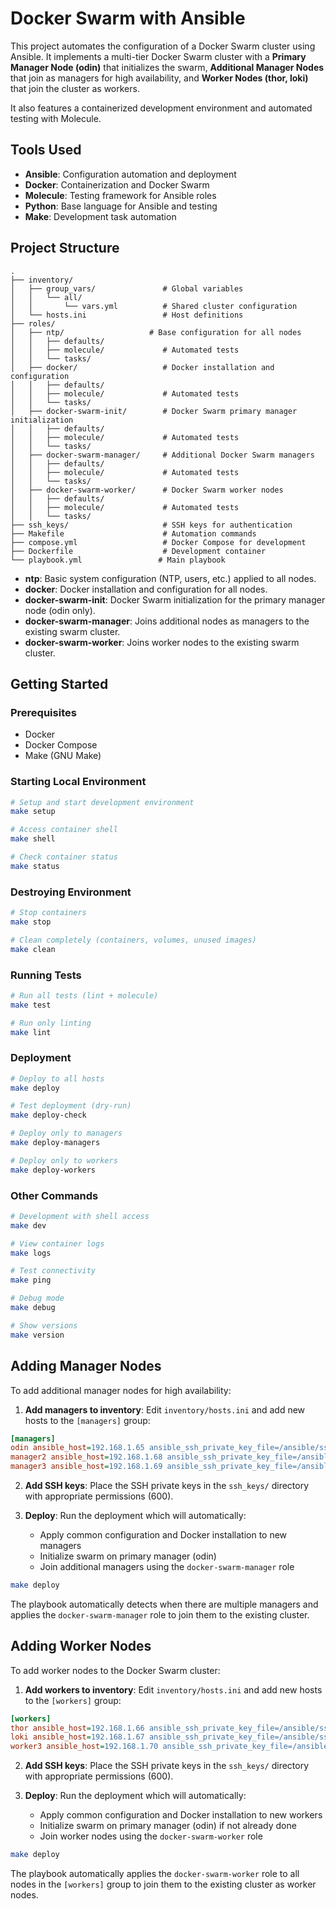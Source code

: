# Docker Swarm with Ansible

This project automates the configuration of a Docker Swarm cluster using Ansible. It implements a multi-tier Docker Swarm cluster with a **Primary Manager Node (odin)** that initializes the swarm, **Additional Manager Nodes** that join as managers for high availability, and **Worker Nodes (thor, loki)** that join the cluster as workers.

It also features a containerized development environment and automated testing with Molecule.

## Tools Used

- **Ansible**: Configuration automation and deployment
- **Docker**: Containerization and Docker Swarm
- **Molecule**: Testing framework for Ansible roles
- **Python**: Base language for Ansible and testing
- **Make**: Development task automation

## Project Structure

```
.
├── inventory/
│   ├── group_vars/               # Global variables
│   │   └── all/
│   │       └── vars.yml          # Shared cluster configuration
│   └── hosts.ini                 # Host definitions
├── roles/
│   ├── ntp/                   # Base configuration for all nodes
│   │   ├── defaults/
│   │   ├── molecule/             # Automated tests
│   │   └── tasks/
│   ├── docker/                   # Docker installation and configuration
│   │   ├── defaults/
│   │   ├── molecule/             # Automated tests
│   │   └── tasks/
│   ├── docker-swarm-init/        # Docker Swarm primary manager initialization
│   │   ├── defaults/
│   │   ├── molecule/             # Automated tests
│   │   └── tasks/
│   ├── docker-swarm-manager/     # Additional Docker Swarm managers
│   │   ├── defaults/
│   │   ├── molecule/             # Automated tests
│   │   └── tasks/
│   ├── docker-swarm-worker/      # Docker Swarm worker nodes
│   │   ├── defaults/
│   │   ├── molecule/             # Automated tests
│   │   └── tasks/
├── ssh_keys/                     # SSH keys for authentication
├── Makefile                      # Automation commands
├── compose.yml                   # Docker Compose for development
├── Dockerfile                    # Development container
└── playbook.yml                 # Main playbook
```

- **ntp**: Basic system configuration (NTP, users, etc.) applied to all nodes.
- **docker**: Docker installation and configuration for all nodes.
- **docker-swarm-init**: Docker Swarm initialization for the primary manager node (odin only).
- **docker-swarm-manager**: Joins additional nodes as managers to the existing swarm cluster.
- **docker-swarm-worker**: Joins worker nodes to the existing swarm cluster.

## Getting Started

### Prerequisites

- Docker
- Docker Compose
- Make (GNU Make)

### Starting Local Environment

```bash
# Setup and start development environment
make setup

# Access container shell
make shell

# Check container status
make status
```

### Destroying Environment

```bash
# Stop containers
make stop

# Clean completely (containers, volumes, unused images)
make clean
```

### Running Tests

```bash
# Run all tests (lint + molecule)
make test

# Run only linting
make lint
```

### Deployment

```bash
# Deploy to all hosts
make deploy

# Test deployment (dry-run)
make deploy-check

# Deploy only to managers
make deploy-managers

# Deploy only to workers
make deploy-workers
```

### Other Commands

```bash
# Development with shell access
make dev

# View container logs
make logs

# Test connectivity
make ping

# Debug mode
make debug

# Show versions
make version
```

## Adding Manager Nodes

To add additional manager nodes for high availability:

1. **Add managers to inventory**: Edit `inventory/hosts.ini` and add new hosts to the `[managers]` group:

```ini
[managers]
odin ansible_host=192.168.1.65 ansible_ssh_private_key_file=/ansible/ssh_keys/odin ansible_port=2201
manager2 ansible_host=192.168.1.68 ansible_ssh_private_key_file=/ansible/ssh_keys/manager2 ansible_port=2201
manager3 ansible_host=192.168.1.69 ansible_ssh_private_key_file=/ansible/ssh_keys/manager3 ansible_port=2201
```

2. **Add SSH keys**: Place the SSH private keys in the `ssh_keys/` directory with appropriate permissions (600).

3. **Deploy**: Run the deployment which will automatically:
   - Apply common configuration and Docker installation to new managers
   - Initialize swarm on primary manager (odin)
   - Join additional managers using the `docker-swarm-manager` role

```bash
make deploy
```

The playbook automatically detects when there are multiple managers and applies the `docker-swarm-manager` role to join them to the existing cluster.

## Adding Worker Nodes

To add worker nodes to the Docker Swarm cluster:

1. **Add workers to inventory**: Edit `inventory/hosts.ini` and add new hosts to the `[workers]` group:

```ini
[workers]
thor ansible_host=192.168.1.66 ansible_ssh_private_key_file=/ansible/ssh_keys/thor ansible_port=2201
loki ansible_host=192.168.1.67 ansible_ssh_private_key_file=/ansible/ssh_keys/loki ansible_port=2201
worker3 ansible_host=192.168.1.70 ansible_ssh_private_key_file=/ansible/ssh_keys/worker3 ansible_port=2201
```

2. **Add SSH keys**: Place the SSH private keys in the `ssh_keys/` directory with appropriate permissions (600).

3. **Deploy**: Run the deployment which will automatically:
   - Apply common configuration and Docker installation to new workers
   - Initialize swarm on primary manager (odin) if not already done
   - Join worker nodes using the `docker-swarm-worker` role

```bash
make deploy
```

The playbook automatically applies the `docker-swarm-worker` role to all nodes in the `[workers]` group to join them to the existing cluster as worker nodes.

